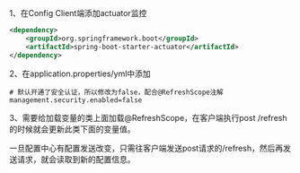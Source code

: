1、在Config Client端添加actuator监控
```xml
<dependency>
	<groupId>org.springframework.boot</groupId>
	<artifactId>spring-boot-starter-actuator</artifactId>
</dependency>
```

2、在application.properties/yml中添加
```properties
# 默认开通了安全认证，所以修改为false，配合@RefreshScope注解
management.security.enabled=false
```

3、需要给加载变量的类上面加载@RefreshScope，在客户端执行post /refresh的时候就会更新此类下面的变量值。

一旦配置中心有配置发送改变，只需往客户端发送post请求的/refresh，然后再发送请求，就会读取到新的配置信息。